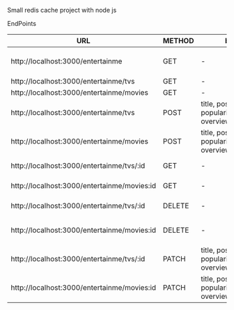 Small redis cache project with node js

EndPoints

| URL                                             | METHOD | body                                             | Description               |
| ----------------------------------------------- | ------ | ------------------------------------------------ | ------------------------- |
| http://localhost:3000/entertainme           | GET    | -                                                | get All movies and series |
| http://localhost:3000/entertainme/tvs       | GET    | -                                                | get series                |
| http://localhost:3000/entertainme/movies    | GET    | -                                                | get movies                |
| http://localhost:3000/entertainme/tvs       | POST   | title, poster_path, popularity(number), overview | create series             |
| http://localhost:3000/entertainme/movies    | POST   | title, poster_path, popularity(number), overview | create movies             |
| http://localhost:3000/entertainme/tvs/:id   | GET    | -                                                | get series by id          |
| http://localhost:3000/entertainme/movies:id | GET    | -                                                | get movies by id          |
| http://localhost:3000/entertainme/tvs/:id   | DELETE | -                                                | delete series by id       |
| http://localhost:3000/entertainme/movies:id | DELETE | -                                                | delete movies by id       |
| http://localhost:3000/entertainme/tvs/:id   | PATCH  | title, poster_path, popularity(number), overview | update series by id       |
| http://localhost:3000/entertainme/movies:id | PATCH  | title, poster_path, popularity(number), overview | update movies by id     |
